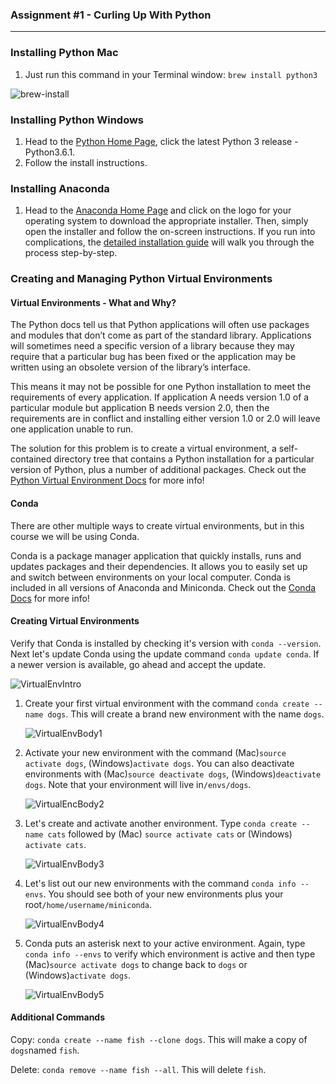 ### Assignment \#1 - Curling Up With Python

---

### Installing Python Mac

1. Just run this command in your Terminal window: `brew install python3`

![brew-install](assets/python-brew-install.png)

### Installing Python Windows

1. Head to the [Python Home Page](https://www.python.org/downloads/windows/), click the latest Python 3 release - Python3.6.1.
2. Follow the install instructions.

### Installing Anaconda

1. Head to the [Anaconda Home Page](https://www.continuum.io/DOWNLOADS) and click on the logo for your operating system to download the appropriate installer. Then, simply open the installer and follow the on-screen instructions. If you run into complications, the [detailed installation guide](https://docs.continuum.io/anaconda/install) will walk you through the process step-by-step.

### Creating and Managing Python Virtual Environments

#### Virtual Environments - What and Why?

The Python docs tell us that Python applications will often use packages and modules that don’t come as part of the standard library. Applications will sometimes need a specific version of a library because they may require that a particular bug has been fixed or the application may be written using an obsolete version of the library’s interface.

This means it may not be possible for one Python installation to meet the requirements of every application. If application A needs version 1.0 of a particular module but application B needs version 2.0, then the requirements are in conflict and installing either version 1.0 or 2.0 will leave one application unable to run.

The solution for this problem is to create a virtual environment, a self-contained directory tree that contains a Python installation for a particular version of Python, plus a number of additional packages. Check out the [Python Virtual Environment Docs](https://docs.python.org/3/tutorial/venv.html) for more info!

#### Conda

There are other multiple ways to create virtual environments, but in this course we will be using Conda.

Conda is a package manager application that quickly installs, runs and updates packages and their dependencies. It allows you to easily set up and switch between environments on your local computer. Conda is included in all versions of Anaconda and Miniconda. Check out the [Conda Docs](https://conda.io/docs/using/index.html) for more info!

#### Creating Virtual Environments

Verify that Conda is installed by checking it's version with `conda --version`. Next let's update Conda using the update command `conda update conda`. If a newer version is available, go ahead and accept the update.

![VirtualEnvIntro](assets/VirtualEnvIntro.png)

1. Create your first virtual environment with the command `conda create --name dogs`. This will create a brand new environment with the name `dogs`.

   ![VirtualEnvBody1](assets/VirtualEnvBody1.png)

2. Activate your new environment with the command \(Mac\)`source activate dogs`, \(Windows\)`activate dogs`. You can also deactivate environments with \(Mac\)`source deactivate dogs`, \(Windows\)`deactivate dogs`. Note that your environment will live in`/envs/dogs`.

   ![VirtualEncBody2](assets/VirtualEncBody2.png)

3. Let's create and activate another environment. Type `conda create --name cats` followed by \(Mac\) `source activate cats` or \(Windows\) `activate cats`.

   ![VirtualEnvBody3](assets/VirtualEnvBody3.png)

4. Let's list out our new environments with the command `conda info --envs`. You should see both of your new environments plus your root`/home/username/miniconda`.

   ![VirtualEnvBody4](assets/VirtualEnvBody4.png)

5. Conda puts an asterisk next to your active environment. Again, type `conda info --envs` to verify which environment is active and then type \(Mac\)`source activate dogs` to change back to `dogs` or \(Windows\)`activate dogs`.

   ![VirtualEnvBody5](assets/VirtualEnvBody5.png)

#### Additional Commands

Copy:  `conda create --name fish --clone dogs`. This will make a copy of `dogs`named `fish`.

Delete: `conda remove --name fish --all`. This will delete `fish`.
